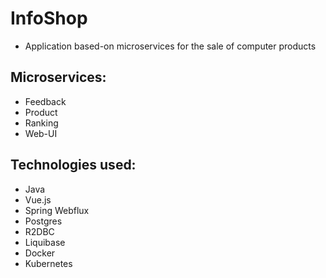 # InfoShop

- Application based-on microservices for the sale of computer products

## Microservices:
  - Feedback
  - Product
  - Ranking
  - Web-UI

## Technologies used: 
  - Java
  - Vue.js
  - Spring Webflux
  - Postgres
  - R2DBC
  - Liquibase
  - Docker
  - Kubernetes
